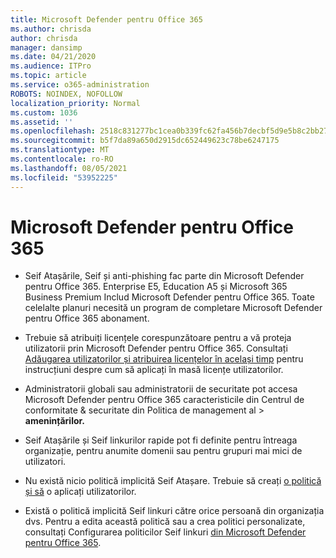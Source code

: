 ```yaml
---
title: Microsoft Defender pentru Office 365
ms.author: chrisda
author: chrisda
manager: dansimp
ms.date: 04/21/2020
ms.audience: ITPro
ms.topic: article
ms.service: o365-administration
ROBOTS: NOINDEX, NOFOLLOW
localization_priority: Normal
ms.custom: 1036
ms.assetid: ''
ms.openlocfilehash: 2518c831277bc1cea0b339fc62fa456b7decbf5d9e5b8c2bb2733fe47c969a81
ms.sourcegitcommit: b5f7da89a650d2915dc652449623c78be6247175
ms.translationtype: MT
ms.contentlocale: ro-RO
ms.lasthandoff: 08/05/2021
ms.locfileid: "53952225"
---
```

# <a name="microsoft-defender-for-office-365"></a>Microsoft Defender pentru Office 365

- Seif Atașările, Seif și anti-phishing fac parte din Microsoft Defender pentru Office 365. Enterprise E5, Education A5 și Microsoft 365 Business Premium Includ Microsoft Defender pentru Office 365. Toate celelalte planuri necesită un program de completare Microsoft Defender pentru Office 365 abonament.

- Trebuie să atribuiți licențele corespunzătoare pentru a vă proteja utilizatorii prin Microsoft Defender pentru Office 365. Consultați [Adăugarea utilizatorilor și atribuirea licențelor în același timp](/microsoft-365/admin/add-users/add-users) pentru instrucțiuni despre cum să aplicați în masă licențe utilizatorilor.

- Administratorii globali sau administratorii de securitate pot accesa Microsoft Defender pentru Office 365  caracteristicile din Centrul de conformitate & securitate din Politica de management al \> **amenințărilor.**

- Seif Atașările și Seif linkurilor rapide pot fi definite pentru întreaga organizație, pentru anumite domenii sau pentru grupuri mai mici de utilizatori.

- Nu există nicio politică implicită Seif Atașare. Trebuie să creați [o politică și să](/microsoft-365/security/office-365-security/set-up-atp-safe-attachments-policies) o aplicați utilizatorilor.

- Există o politică implicită Seif linkuri către orice persoană din organizația dvs. Pentru a edita această politică sau a crea politici personalizate, consultați Configurarea politicilor Seif linkuri [din Microsoft Defender pentru Office 365](/microsoft-365/security/office-365-security/set-up-atp-safe-links-policies).
